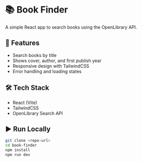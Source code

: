 # 📚 Book Finder

A simple React app to search books using the OpenLibrary API.

## 🚀 Features

- Search books by title
- Shows cover, author, and first publish year
- Responsive design with TailwindCSS
- Error handling and loading states

## 🛠️ Tech Stack

- React (Vite)
- TailwindCSS
- OpenLibrary Search API

## ▶️ Run Locally

```bash
git clone <repo-url>
cd book-finder
npm install
npm run dev
```
